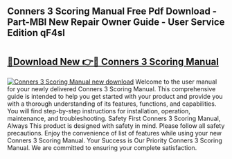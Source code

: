 ## Conners 3 Scoring Manual Free Pdf Download - Part-MBl New Repair Owner Guide - User Service Edition qF4sl

# <h2><a href="http://bc31064.oget.top/?id=Conners+3+Scoring+Manual">🔗Download New 👉🔴 Conners 3 Scoring Manual</a></h2>

[![Conners 3 Scoring Manual new download](https://i.imgur.com/5g1atiW.png)](http://bc31064.oget.top/?id=Conners+3+Scoring+Manual)
Welcome to the user manual for your newly delivered Conners 3 Scoring Manual. This comprehensive guide is intended to help you get started with your product and provide you with a thorough understanding of its features, functions, and capabilities. You will find step-by-step instructions for installation, operation, maintenance, and troubleshooting. Safety First Conners 3 Scoring Manual, Always This product is designed with safety in mind. Please follow all safety precautions. Enjoy the convenience of list of features while using your new Conners 3 Scoring Manual. Your Success is Our Priority Conners 3 Scoring Manual. We are committed to ensuring your complete satisfaction.
